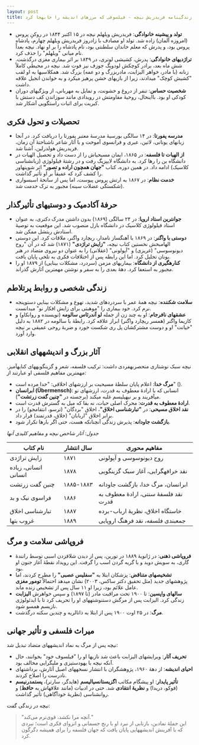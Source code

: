 ```yaml
---
layout: post
title: زندگینامه فریدریش نیچه - فیلسوفی که مرزهای اندیشه را جابهجا کرد
---
```


- **تولد و پیشینه خانوادگی**: فریدریش ویلهلم نیچه در ۱۵ اکتبر ۱۸۴۴ در روکنِ پروس (امروزه آلمان) زاده شد. تولد او مصادف با زادروز فریدریش ویلهلم چهارم، پادشاه پروس بود، و پدرش که معلم خاندان سلطنتی بود، نام پادشاه را بر او نهاد. نیچه بعداً نام میانی "ویلهلم" را حذف کرد.
- **تراژدیهای خانوادگی**: پدرش، کشیشی لوتری، در ۱۸۴۹ بر اثر بیماری مغزی درگذشت. شش ماه بعد، برادر کوچکش لودویگ جوزف نیز فوت شد. نیچه در محیطی کاملاً زنانه (با مادر، خواهر الیزابت، مادربزرگ و دو عمه) بزرگ شد. همکلاسیها به او لقب "کشیش کوچک" میدادند، زیرا از بازیهای خشن پرهیز میکرد و به خواندن انجیل علاقه داشت.
- **شخصیت حساس**: تنفر از دروغ و خشونت، و تمایل به مهربانی، از ویژگیهای دوران کودکی او بود. بااینحال، روحیهٔ مقاومتش در رویدادی مانند سوزاندن کف دستش با کبریت برای اثبات راستگویی آشکار شد.

## تحصیلات و تحول فکری
- **مدرسه پفورتا**: در ۱۴ سالگی بورسیهٔ مدرسهٔ معتبر پفورتا را دریافت کرد. در آنجا زبانهای یونانی، لاتین، عبری و فرانسوی آموخت و با آثار شاعر ناشناختهٔ آن زمان، فریدریش هولدرلین، آشنا شد.
- **از الهیات تا فلسفه**: در ۱۸۶۵، ایمان مسیحیاش را از دست داد و تحصیل الهیات در دانشگاه بن را رها کرد. به دانشگاه لایپزیگ رفت و در رشتهٔ فیلولوژی (زبانشناسی کلاسیک) ادامه داد. در همین دوره، کتاب **"جهان همچون اراده و تصور"** اثر شوپنهاور را کشف کرد که عمیقاً بر او تأثیر گذاشت.
- **خدمت نظام**: در ۱۸۶۷ به ارتش پروس پیوست، اما پس از سانحهٔ اسبسواری (شکستگی عضلات سینه) مجبور به ترک خدمت شد.

## حرفهٔ آکادمیک و دوستیهای تأثیرگذار
- **جوانترین استاد اروپا**: در ۲۴ سالگی (۱۸۶۹) بدون داشتن مدرک دکتری، به عنوان استاد فیلولوژی کلاسیک در دانشگاه بازل منصوب شد. این موقعیت به توصیهٔ استادش ریتشل ممکن شد.
- **دوستی با واگنر**: در ۱۸۶۹ با آهنگساز نامدار، ریچارد واگنر، ملاقات کرد. این دوستی الهامبخش نخستین کتاب نیچه، **"زایش تراژدی"** (۱۸۷۱) شد که در آن "روح دیونوسوسی" (غریزی) و "آپولونی" (عقلانی) را به عنوان دو نیروی متضاد در هنر یونان تحلیل کرد. اما این رابطه پس از اختلافات فکری به تلخی پایان یافت.
- **کنارهگیری از دانشگاه**: بیماریهای مزمن (سردرد، مشکلات بینایی) از ۱۸۷۹ او را مجبور به استعفا کرد. دههٔ بعدی را به سفر و نوشتن مهمترین آثارش گذراند.

## زندگی شخصی و روابط پرتلاطم
- **سلامت شکننده**: نیچه همهٔ عمر با سردردهای شدید، تهوع و مشکلات بینایی دستوپنجه نرم کرد. خود بیماری را "موهبتی برای زایش افکار نو" میدانست.
- **عشقهای نافرجام**: او به چند زن از جمله **لو آندرئاس سالومه** (نویسنده و روانکاو) و کازیما واگنر (همسر ریچارد واگنر) ابراز علاقه کرد. رابطهٔ با سالومه در ۱۸۸۲ به دلیل "خیانت" او و دوست مشترکشان پل ری شکست خورد و ضربهٔ روحی عمیقی بر نیچه وارد آورد.

## آثار بزرگ و اندیشههای انقلابی
نیچه سبک نوشتاری منحصربهفردی داشت: ترکیب فلسفه، شعر و گزینگویههای کنایهآمیز. مهمترین مفاهیم فلسفی او عبارتند از:
- **مرگ خدا**: اعلام پایان سلطهٔ مسیحیت بر ارزشهای اخلاقی: "خدا مرده است" ().
- **ابرانسان (Übermensch)**: انسانی که با ارادهٔ معطوف به قدرت، ارزشهای نو میآفریند و بر نیهیلیسم غلبه میکند (برجسته در **"چنین گفت زرتشت"**).
- **ارادهٔ معطوف به قدرت**: محرک اصلی حیات، نه بقا که میل به گسترش قدرت است.
- **نقد اخلاق مسیحی**: در **"تبارشناسی اخلاق"**، اخلاق "بردگان" (ترسو، انتقامجو) را در برابر اخلاق "اربابان" (خلاق، قدرتمند) قرار داد.
- **بازگشت جاودانه**: پذیرش زندگی آنچنانکه هست، حتی اگر بارها تکرار شود.

*جدول: آثار شاخص نیچه و مفاهیم کلیدی آنها*  

| **نام کتاب**          | **سال انتشار** | **مفاهیم محوری**                          |
|------------------------|----------------|-------------------------------------------|
| زایش تراژدی           | ۱۸۷۱           | روح دیونوسوسی و آپولونی                  |
| انسانی، زیاده انسانی | ۱۸۷۸           | نقد خرافهگرایی، آغاز سبک گزینگویی      |
| چنین گفت زرتشت       | ۱۸۸۵-۱۸۸۳      | ابرانسان، مرگ خدا، بازگشت جاودانه       |
| فراسوی نیک و بد       | ۱۸۸۶           | نقد فلسفهٔ سنتی، ارادهٔ معطوف به قدرت   |
| تبارشناسی اخلاق      | ۱۸۸۷           | خاستگاه اخلاق، نظریهٔ ارباب-برده        |
| غروب بتها             | ۱۸۸۹           | جمعبندی فلسفه، نقد فرهنگ اروپایی       |

## فروپاشی سلامت و مرگ
- **فروپاشی ذهنی**: در ژانویهٔ ۱۸۸۹ در تورین، پس از دیدن شلاقزدن اسبی توسط رانندهٔ گاری، به سویش دوید و با گریه گردن اسب را گرفت. این رویداد نقطهٔ آغاز جنون او بود.
- **تشخیصهای متناقض**: پزشکان ابتلا به **"سفلیس عصبی"** را مطرح کردند، اما پژوهشهای جدید (مثل تحقیق دکتر ساکس، ۲۰۰۳) نشان میدهد احتمالاً **تومور مغزی** عامل علائم بود، زیرا او ۱۱ سال پس از تشخیص زنده ماند.
- **سالهای واپسین**: تا ۱۹۰۰ تحت مراقبت مادر (تا ۱۸۹۷) و سپس خواهرش **الیزابت** زندگی کرد. الیزابت پس از مرگش دستنوشتههای او را تحریف کرد تا با ایدئولوژی نازیسم همسو شود.
- **مرگ**: در ۲۵ اوت ۱۹۰۰ پس از ابتلا به ذاتالریه و چندین سکته درگذشت.

## میراث فلسفی و تأثیر جهانی
نیچه پس از مرگ به نماد اندیشههای متضاد تبدیل شد:
- **تحریف آثار**: ویرایشهای الیزابت باعث شد نازیها او را "فیلسوف خود" بخوانند، حال آنکه نیچه با یهودستیزی و ملیگرایی مخالف بود.
- **احیای اندیشه**: از دههٔ ۱۹۶۰، پژوهشگران با انتشار نسخههای اصیل آثارش، برداشتهای نادرست را اصلاح کردند.
- **تأثیر پایدار**: او پیشگام مکاتب **اگزیستانسیالیسم** (هایدگر، سارتر)، **پستمدرنیسم** (فوکو، دریدا) و **نظریهٔ انتقادی** شد. حتی در ادبیات (مانند علاقهاش به **حافظ**) و روانشناسی (نظریهٔ خودآگاهی) تأثیر گذاشت.

نیچه در زندگی گفت:  
> "آنچه مرا نکشد، قوی‌ترم می‌کند."  
این جملهٔ نمادین، بازتابی از نبرد او با رنج جسمانی و انزوای فکری است؛ نبردی که با آفرینش اندیشههایی پایان یافت که جهان فلسفه را برای همیشه دگرگون کرد.
